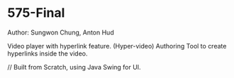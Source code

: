 # 575-Final

Author: Sungwon Chung, Anton Hud

Video player with hyperlink feature. (Hyper-video)
Authoring Tool to create hyperlinks inside the video.

//
Built from Scratch, using Java Swing for UI.
